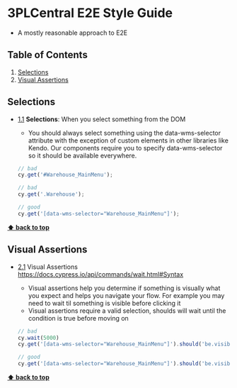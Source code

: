 # 3PLCentral E2E Style Guide

* A mostly reasonable approach to E2E 

## Table of Contents

  1. [Selections](#selection)
  2. [Visual Assertions](#vassertions)


## Selections

  <a name="types--primitives"></a><a name="1.1"></a>
  - [1.1](#types--primitives) **Selections**: When you select something from the DOM
	
	- You should always select something using the data-wms-selector attribute with the exception of custom elements in other libraries like Kendo.  Our components require you to specify data-wms-selector so it should be available everywhere.
	

    ```javascript
    // bad
	cy.get('#Warehouse_MainMenu');
	
	// bad
	cy.get('.Warehouse');
	
	// good
	cy.get('[data-wms-selector="Warehouse_MainMenu"]');
    ```

**[⬆ back to top](#table-of-contents)**

## Visual Assertions

  <a name="references--prefer-const"></a><a name="2.1"></a>
  - [2.1](#references--prefer-const) Visual Assertions https://docs.cypress.io/api/commands/wait.html#Syntax

    - Visual assertions help you determine if something is visually what you expect and helps you navigate your flow.  For example you may need to wait til something is visible before clicking it
	- Visual assertions require a valid selection, shoulds will wait until the condition is true before moving on
	
    ```javascript
    // bad
    cy.wait(5000)
    cy.get('[data-wms-selector="Warehouse_MainMenu"]').should('be.visible')

    // good
    cy.get('[data-wms-selector="Warehouse_MainMenu"]').should('be.visible')
    ```



**[⬆ back to top](#table-of-contents)**
